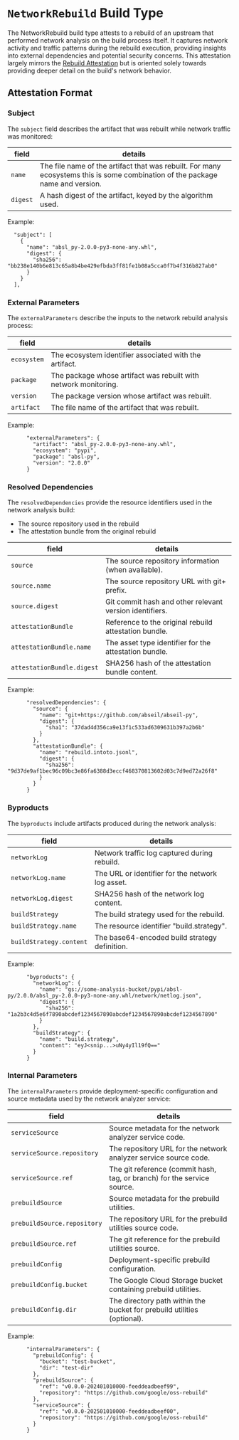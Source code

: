 # `NetworkRebuild` Build Type

The NetworkRebuild build type attests to a rebuild of an upstream that performed
network analysis on the build process itself. It captures network activity and
traffic patterns during the rebuild execution, providing insights into external
dependencies and potential security concerns. This attestation largely mirrors
the [Rebuild Attestation](./Rebuild@v0.1.md) but is oriented solely towards
providing deeper detail on the build's network behavior.

## Attestation Format

### Subject

The `subject` field describes the artifact that was rebuilt while network traffic was monitored:

| field    | details                                                                                                                       |
| -------- | ----------------------------------------------------------------------------------------------------------------------------- |
| `name`   | The file name of the artifact that was rebuilt. For many ecosystems this is some combination of the package name and version. |
| `digest` | A hash digest of the artifact, keyed by the algorithm used.                                                                   |

Example:

```
  "subject": [
    {
      "name": "absl_py-2.0.0-py3-none-any.whl",
      "digest": {
        "sha256": "bb238e140b6e813c65a8b4be429efbda3ff81fe1b08a5cca0f7b4f316b827ab0"
      }
    }
  ],
```

### External Parameters

The `externalParameters` describe the inputs to the network rebuild analysis process:

| field       | details                                                         |
| ----------- | --------------------------------------------------------------- |
| `ecosystem` | The ecosystem identifier associated with the artifact.          |
| `package`   | The package whose artifact was rebuilt with network monitoring. |
| `version`   | The package version whose artifact was rebuilt.                 |
| `artifact`  | The file name of the artifact that was rebuilt.                 |

Example:

```
      "externalParameters": {
        "artifact": "absl_py-2.0.0-py3-none-any.whl",
        "ecosystem": "pypi",
        "package": "absl-py",
        "version": "2.0.0"
      }
```

### Resolved Dependencies

The `resolvedDependencies` provide the resource identifiers used in the network analysis build:

- The source repository used in the rebuild
- The attestation bundle from the original rebuild

| field                      | details                                                 |
| -------------------------- | ------------------------------------------------------- |
| `source`                   | The source repository information (when available).     |
| `source.name`              | The source repository URL with git+ prefix.             |
| `source.digest`            | Git commit hash and other relevant version identifiers. |
| `attestationBundle`        | Reference to the original rebuild attestation bundle.   |
| `attestationBundle.name`   | The asset type identifier for the attestation bundle.   |
| `attestationBundle.digest` | SHA256 hash of the attestation bundle content.          |

Example:

```
      "resolvedDependencies": {
        "source": {
          "name": "git+https://github.com/abseil/abseil-py",
          "digest": {
            "sha1": "37dad4d356ca9e13f1c533ad6309631b397a2b6b"
          }
        },
        "attestationBundle": {
          "name": "rebuild.intoto.jsonl",
          "digest": {
            "sha256": "9d37de9af1bec96c09bc3e86fa6388d3eccf468370813602d03c7d9ed72a26f8"
          }
        }
      }
```

### Byproducts

The `byproducts` include artifacts produced during the network analysis:

| field                   | details                                          |
| ----------------------- | ------------------------------------------------ |
| `networkLog`            | Network traffic log captured during rebuild.     |
| `networkLog.name`       | The URL or identifier for the network log asset. |
| `networkLog.digest`     | SHA256 hash of the network log content.          |
| `buildStrategy`         | The build strategy used for the rebuild.         |
| `buildStrategy.name`    | The resource identifier "build.strategy".        |
| `buildStrategy.content` | The base64-encoded build strategy definition.    |

Example:

```
      "byproducts": {
        "networkLog": {
          "name": "gs://some-analysis-bucket/pypi/absl-py/2.0.0/absl_py-2.0.0-py3-none-any.whl/network/netlog.json",
          "digest": {
            "sha256": "1a2b3c4d5e6f7890abcdef1234567890abcdef1234567890abcdef1234567890"
          }
        },
        "buildStrategy": {
          "name": "build.strategy",
          "content": "eyJ<snip...>uNy4yIl19fQ=="
        }
      }
```

### Internal Parameters

The `internalParameters` provide deployment-specific configuration and source metadata used by the network analyzer service:

| field                       | details                                                                 |
| --------------------------- | ----------------------------------------------------------------------- |
| `serviceSource`             | Source metadata for the network analyzer service code.                  |
| `serviceSource.repository`  | The repository URL for the network analyzer service source code.        |
| `serviceSource.ref`         | The git reference (commit hash, tag, or branch) for the service source. |
| `prebuildSource`            | Source metadata for the prebuild utilities.                             |
| `prebuildSource.repository` | The repository URL for the prebuild utilities source code.              |
| `prebuildSource.ref`        | The git reference for the prebuild utilities source.                    |
| `prebuildConfig`            | Deployment-specific prebuild configuration.                             |
| `prebuildConfig.bucket`     | The Google Cloud Storage bucket containing prebuild utilities.          |
| `prebuildConfig.dir`        | The directory path within the bucket for prebuild utilities (optional). |

Example:

```
      "internalParameters": {
        "prebuildConfig": {
          "bucket": "test-bucket",
          "dir": "test-dir"
        },
        "prebuildSource": {
          "ref": "v0.0.0-202401010000-feeddeadbeef99",
          "repository": "https://github.com/google/oss-rebuild"
        },
        "serviceSource": {
          "ref": "v0.0.0-202501010000-feeddeadbeef00",
          "repository": "https://github.com/google/oss-rebuild"
        }
      }
```
